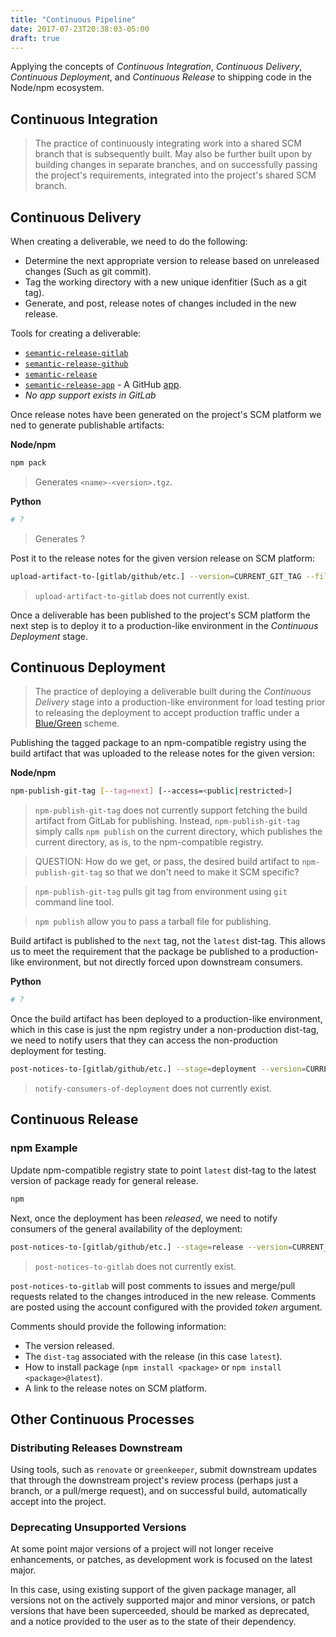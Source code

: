 ```yaml
---
title: "Continuous Pipeline"
date: 2017-07-23T20:38:03-05:00
draft: true
---
```


Applying the concepts of _Continuous Integration_, _Continuous Delivery_, _Continuous Deployment_, and _Continuous Release_ to shipping code in the Node/npm ecosystem.

## Continuous Integration

> The practice of continuously integrating work into a shared SCM branch that is subsequently built. May also be further built upon by building changes in separate branches, and on successfully passing the project's requirements, integrated into the project's shared SCM branch.

## Continuous Delivery

When creating a deliverable, we need to do the following:
* Determine the next appropriate version to release based on unreleased changes (Such as git commit).
* Tag the working directory with a new unique idenfitier (Such as a git tag).
* Generate, and post, release notes of changes included in the new release.

Tools for creating a deliverable:
* [`semantic-release-gitlab`](https://www.npmjs.com/package/semantic-release-gitlab)
* [`semantic-release-github`](https://www.npmjs.com/package/semantic-release-github)
* [`semantic-release`](https://www.npmjs.com/package/semantic-release)
* [`semantic-release-app`](https://github.com/tunnckoCore/semantic-release-app) - A GitHub [app](https://developer.github.com/apps/).
* _No app support exists in GitLab_

Once release notes have been generated on the project's SCM platform we ned to generate publishable artifacts:

**Node/npm**
```bash
npm pack
```

> Generates `<name>-<version>.tgz`.

**Python**
```bash
# ?
```

> Generates ?

Post it to the release notes for the given version release on SCM platform:

```bash
upload-artifact-to-[gitlab/github/etc.] --version=CURRENT_GIT_TAG --file=<FILE NAME>
```

> `upload-artifact-to-gitlab` does not currently exist.

Once a deliverable has been published to the project's SCM platform the next step is to deploy it to a production-like environment in the _Continuous Deployment_ stage.

## Continuous Deployment

> The practice of deploying a deliverable built during the _Continuous Delivery_ stage into a production-like environment for load testing prior to releasing the deployment to accept production traffic under a [Blue/Green](https://martinfowler.com/bliki/BlueGreenDeployment.html) scheme.

Publishing the tagged package to an npm-compatible registry using the build artifact that was uploaded to the release notes for the given version:

**Node/npm**
```bash
npm-publish-git-tag [--tag=next] [--access=<public|restricted>]
```

> `npm-publish-git-tag` does not currently support fetching the build artifact from GitLab for publishing. Instead, `npm-publish-git-tag` simply calls `npm publish` on the current directory, which publishes the current directory, as is, to the npm-compatible registry.

> QUESTION: How do we get, or pass, the desired build artifact to `npm-publish-git-tag` so that we don't need to make it SCM specific?

> `npm-publish-git-tag` pulls git tag from environment using `git` command line tool.

> `npm publish` allow you to pass a tarball file for publishing.

Build artifact is published to the `next` tag, not the `latest` dist-tag. This allows us to meet the requirement that the package be published to a production-like environment, but not directly forced upon downstream consumers.

**Python**
```bash
# ?
```

Once the build artifact has been deployed to a production-like environment, which in this case is just the npm registry under a non-production dist-tag, we need to notify users that they can access the non-production deployment for testing.

```bash
post-notices-to-[gitlab/github/etc.] --stage=deployment --version=CURRENT_GIT_TAG --token=<ENVIRONMENT VARIABLE>
```

> `notify-consumers-of-deployment` does not currently exist.

## Continuous Release

### npm Example

Update npm-compatible registry state to point `latest` dist-tag to the latest version of package ready for general release.

```bash
npm
```

Next, once the deployment has been _released_, we need to notify consumers of the general availability of the deployment:

```bash
post-notices-to-[gitlab/github/etc.] --stage=release --version=CURRENT_GIT_TAG --token=<ENVIRONMENT VARIABLE>
```

> `post-notices-to-gitlab` does not currently exist.

`post-notices-to-gitlab` will post comments to issues and merge/pull requests related to the changes introduced in the new release. Comments are posted using the account configured with the provided _token_ argument.

Comments should provide the following information:
* The version released.
* The `dist-tag` associated with the release (in this case `latest`).
* How to install package (`npm install <package>` or `npm install <package>@latest`).
* A link to the release notes on SCM platform.

## Other Continuous Processes

### Distributing Releases Downstream

Using tools, such as `renovate` or `greenkeeper`, submit downstream updates that through the downstream project's review process (perhaps just a branch, or a pull/merge request), and on successful build, automatically accept into  the project.

### Deprecating Unsupported Versions

At some point major versions of a project will not longer receive enhancements, or patches, as development work is focused on the latest major.

In this case, using existing support of the given package manager, all versions not on the actively supported major and minor versions, or patch versions that have been superceeded, should be marked as deprecated, and a notice provided to the user as to the state of their dependency.
